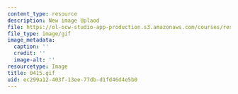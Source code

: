 ```yaml
---
content_type: resource
description: New image Uplaod
file: https://ol-ocw-studio-app-production.s3.amazonaws.com/courses/res-21g-01-kana-spring-2010/ec299a12403f13ee77dbd1fd46d4e5b0_0415.gif
file_type: image/gif
image_metadata:
  caption: ''
  credit: ''
  image-alt: ''
resourcetype: Image
title: 0415.gif
uid: ec299a12-403f-13ee-77db-d1fd46d4e5b0
---
```


